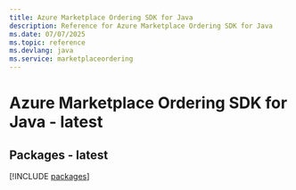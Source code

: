 ```yaml
---
title: Azure Marketplace Ordering SDK for Java
description: Reference for Azure Marketplace Ordering SDK for Java
ms.date: 07/07/2025
ms.topic: reference
ms.devlang: java
ms.service: marketplaceordering
---
```

# Azure Marketplace Ordering SDK for Java - latest
## Packages - latest
[!INCLUDE [packages](marketplace-ordering-index.md)]